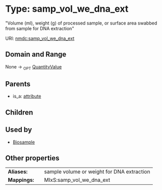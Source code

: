 
# Type: samp_vol_we_dna_ext


"Volume (ml), weight (g) of processed sample, or surface area swabbed from sample for DNA extraction"

URI: [nmdc:samp_vol_we_dna_ext](https://microbiomedata/meta/samp_vol_we_dna_ext)


## Domain and Range

None ->  <sub>OPT</sub> [QuantityValue](QuantityValue.md)

## Parents

 *  is_a: [attribute](attribute.md)

## Children


## Used by

 * [Biosample](Biosample.md)

## Other properties

|  |  |  |
| --- | --- | --- |
| **Aliases:** | | sample volume or weight for DNA extraction |
| **Mappings:** | | MIxS:samp_vol_we_dna_ext |

